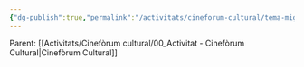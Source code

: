 ```yaml
---
{"dg-publish":true,"permalink":"/activitats/cineforum-cultural/tema-migracio/"}
---
```


Parent: [[Activitats/Cinefòrum cultural/00_Activitat - Cinefòrum Cultural\|Cinefòrum Cultural]]